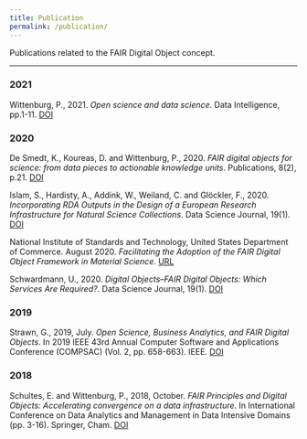 ```yaml
---
title: Publication
permalink: /publication/
---
```


Publications related to the FAIR Digital Object concept. 

<hr>

### 2021

Wittenburg, P., 2021. _Open science and data science_. Data Intelligence, pp.1-11. [DOI](https://doi.org/10.1162/dint_a_00082)

### 2020

De Smedt, K., Koureas, D. and Wittenburg, P., 2020. _FAIR digital objects for science: from data pieces to actionable knowledge units_. Publications, 8(2), p.21. [DOI](https://doi.org/10.3390/publications8020021)

Islam, S., Hardisty, A., Addink, W., Weiland, C. and Glöckler, F., 2020. _Incorporating RDA Outputs in the Design of a European Research Infrastructure for Natural Science Collections_. Data Science Journal, 19(1). [DOI](http://doi.org/10.5334/dsj-2020-050)

National Institute of Standards and Technology, United States Department of Commerce. August 2020. _Facilitating the Adoption of the FAIR Digital Object Framework in Material Science_. [URL](https://www.nist.gov/programs-projects/facilitating-adoption-fair-digital-object-framework-material-science)

Schwardmann, U., 2020. _Digital Objects–FAIR Digital Objects: Which Services Are Required?_. Data Science Journal, 19(1). [DOI](http://doi.org/10.5334/dsj-2020-015)


### 2019 

Strawn, G., 2019, July. _Open Science, Business Analytics, and FAIR Digital Objects_. In 2019 IEEE 43rd Annual Computer Software and Applications Conference (COMPSAC) (Vol. 2, pp. 658-663). IEEE. [DOI](https://doi.org/10.1109/COMPSAC.2019.10283)


### 2018 

Schultes, E. and Wittenburg, P., 2018, October. _FAIR Principles and Digital Objects: Accelerating convergence on a data infrastructure_. In International Conference on Data Analytics and Management in Data Intensive Domains (pp. 3-16). Springer, Cham. [DOI](http://doi.org/10.1007/978-3-030-23584-0_1)


